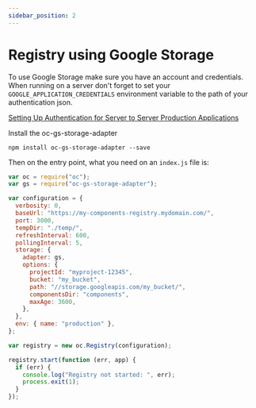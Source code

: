 ```yaml
---
sidebar_position: 2
---
```


# Registry using Google Storage

To use Google Storage make sure you have an account and credentials. When running on a server don't forget to set your `GOOGLE_APPLICATION_CREDENTIALS` environment variable to the path of your authentication json.

[Setting Up Authentication for Server to Server Production Applications](https://cloud.google.com/docs/authentication/production)

Install the oc-gs-storage-adapter

```
npm install oc-gs-storage-adapter --save
```

Then on the entry point, what you need on an `index.js` file is:

```js
var oc = require("oc");
var gs = require("oc-gs-storage-adapter");

var configuration = {
  verbosity: 0,
  baseUrl: "https://my-components-registry.mydomain.com/",
  port: 3000,
  tempDir: "./temp/",
  refreshInterval: 600,
  pollingInterval: 5,
  storage: {
    adapter: gs,
    options: {
      projectId: "myproject-12345",
      bucket: "my_bucket",
      path: "//storage.googleapis.com/my_bucket/",
      componentsDir: "components",
      maxAge: 3600,
    },
  },
  env: { name: "production" },
};

var registry = new oc.Registry(configuration);

registry.start(function (err, app) {
  if (err) {
    console.log("Registry not started: ", err);
    process.exit(1);
  }
});
```

